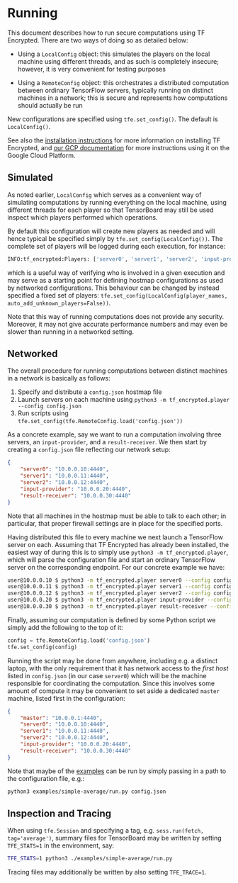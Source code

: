 # Running

This document describes how to run secure computations using TF Encrypted. There are two ways of doing so as detailed below:

- Using a `LocalConfig` object: this simulates the players on the local machine using different threads, and as such is completely insecure; however, it is very convenient for testing purposes

- Using a `RemoteConfig` object: this orchestrates a distributed computation between ordinary TensorFlow servers, typically running on distinct machines in a network; this is secure and represents how computations should actually be run

New configurations are specified using `tfe.set_config()`. The default is `LocalConfig()`.

See also the [installation instructions](/docs/INSTALL.md) for more information on installing TF Encrypted, and [our GCP documentation](/tools/gcp/) for more instructions using it on the Google Cloud Platform.

## Simulated

As noted earlier, `LocalConfig` which serves as a convenient way of simulating computations by running everything on the local machine, using different threads for each player so that TensorBoard may still be used inspect which players performed which operations.

By default this configuration will create new players as needed and will hence typical be specified simply by `tfe.set_config(LocalConfig())`. The complete set of players will be logged during each execution, for instance:

```sh
INFO:tf_encrypted:Players: ['server0', 'server1', 'server2', 'input-provider', 'result-receiver']
```

which is a useful way of verifying who is involved in a given execution and may serve as a starting point for defining hostmap configurations as used by networked configurations. This behaviour can be changed by instead specified a fixed set of players: `tfe.set_config(LocalConfig(player_names, auto_add_unknown_players=False))`.

Note that this way of running computations does not provide any security. Moreover, it may not give accurate performance numbers and may even be slower than running in a networked setting.

## Networked

The overall procedure for running computations between distinct machines in a network is basically as follows:

1. Specify and distribute a `config.json` hostmap file
2. Launch servers on each machine using `python3 -m tf_encrypted.player --config config.json`
3. Run scripts using `tfe.set_config(tfe.RemoteConfig.load('config.json'))`

As a concrete example, say we want to run a computation involving three servers, an `input-provider`, and a `result-receiver`. We then start by creating a `config.json` file reflecting our network setup:

```json
{
    "server0": "10.0.0.10:4440",
    "server1": "10.0.0.11:4440",
    "server2": "10.0.0.12:4440",
    "input-provider": "10.0.0.20:4440",
    "result-receiver": "10.0.0.30:4440"
}
```

Note that all machines in the hostmap must be able to talk to each other; in particular, that proper firewall settings are in place for the specified ports.

Having distributed this file to every machine we next launch a TensorFlow server on each. Assuming that TF Encrypted has already been installed, the easiest way of during this is to simply use `python3 -m tf_encrypted.player`, which will parse the configuration file and start an ordinary TensorFlow server on the corresponding endpoint. For our concrete example we have:

```sh
user@10.0.0.10 $ python3 -m tf_encrypted.player server0 --config config.json
user@10.0.0.11 $ python3 -m tf_encrypted.player server1 --config config.json
user@10.0.0.12 $ python3 -m tf_encrypted.player server2 --config config.json
user@10.0.0.20 $ python3 -m tf_encrypted.player input-provider --config config.json
user@10.0.0.30 $ python3 -m tf_encrypted.player result-receiver --config config.json
```

Finally, assuming our computation is defined by some Python script we simply add the following to the top of it:

```python
config = tfe.RemoteConfig.load('config.json')
tfe.set_config(config)
```

Running the script may be done from anywhere, including e.g. a distinct laptop, with the only requirement that it has network access to the *first host* listed in `config.json` (in our case `server0`) which will be the machine responsible for coordinating the computation. Since this involves some amount of compute it may be convenient to set aside a dedicated `master` machine, listed first in the configuration:

```json
{
    "master": "10.0.0.1:4440",
    "server0": "10.0.0.10:4440",
    "server1": "10.0.0.11:4440",
    "server2": "10.0.0.12:4440",
    "input-provider": "10.0.0.20:4440",
    "result-receiver": "10.0.0.30:4440"
}
```

Note that maybe of the [examples](/examples/) can be run by simply passing in a path to the configuration file, e.g.:

```sh
python3 examples/simple-average/run.py config.json
```

## Inspection and Tracing

When using `tfe.Session` and specifying a tag, e.g. `sess.run(fetch, tag='average')`, summary files for TensorBoard may be written by setting `TFE_STATS=1` in the environment, say:

```sh
TFE_STATS=1 python3 ./examples/simple-average/run.py
```

Tracing files may additionally be written by also setting `TFE_TRACE=1`.

